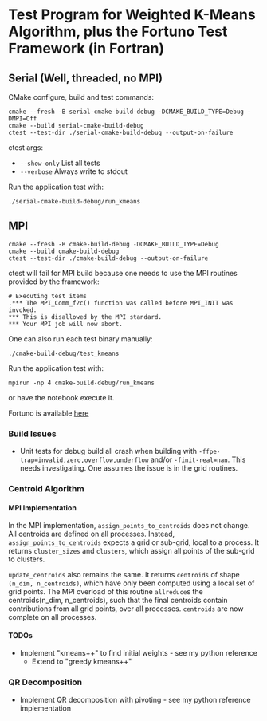 # Test Program for Weighted K-Means Algorithm, plus the Fortuno Test Framework (in Fortran)

## Serial (Well, threaded, no MPI)

CMake configure, build and test commands:

```shell
cmake --fresh -B serial-cmake-build-debug -DCMAKE_BUILD_TYPE=Debug -DMPI=Off
cmake --build serial-cmake-build-debug
ctest --test-dir ./serial-cmake-build-debug --output-on-failure
```

ctest args:
* `--show-only`   List all tests
* `--verbose`     Always write to stdout


Run the application test with:

```shell
./serial-cmake-build-debug/run_kmeans
```

## MPI

```shell
cmake --fresh -B cmake-build-debug -DCMAKE_BUILD_TYPE=Debug  
cmake --build cmake-build-debug
ctest --test-dir ./cmake-build-debug --output-on-failure
```

ctest will fail for MPI build because one needs to use the MPI routines provided by the framework:

```shell
# Executing test items
.*** The MPI_Comm_f2c() function was called before MPI_INIT was invoked.
*** This is disallowed by the MPI standard.
*** Your MPI job will now abort.
```

One can also run each test binary manually:

```shell
./cmake-build-debug/test_kmeans
```

Run the application test with:

```shell
mpirun -np 4 cmake-build-debug/run_kmeans
```

or have the notebook execute it.

Fortuno is available [here](https://github.com/fortuno-repos/fortuno)

### Build Issues

* Unit tests for debug build all crash when building with `-ffpe-trap=invalid,zero,overflow,underflow` and/or
  `-finit-real=nan`. This needs investigating. One assumes the issue is in the grid routines.

### Centroid Algorithm

#### MPI Implementation

In the MPI implementation, `assign_points_to_centroids` does not change. All centroids are defined on all processes.
Instead, `assign_points_to_centroids` expects a grid or sub-grid, local to a process. It returns `cluster_sizes` and `clusters`,
which assign all points of the sub-grid to clusters.

`update_centroids` also remains the same. It returns `centroids` of shape `(n_dim, n_centroids)`, which have only been computed
using a local set of grid points. The MPI overload of this routine `allreduce`s the centroids(n_dim, n_centroids), such that the
final centroids contain contributions from all grid points, over all processes. `centroids` are now complete on all processes.

#### TODOs

* Implement "kmeans++" to find initial weights - see my python reference
  * Extend to "greedy kmeans++"

### QR Decomposition

* Implement QR decomposition with pivoting - see my python reference implementation
